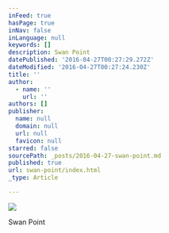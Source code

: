 ```yaml
---
inFeed: true
hasPage: true
inNav: false
inLanguage: null
keywords: []
description: Swan Point
datePublished: '2016-04-27T00:27:29.272Z'
dateModified: '2016-04-27T00:27:24.230Z'
title: ''
author:
  - name: ''
    url: ''
authors: []
publisher:
  name: null
  domain: null
  url: null
  favicon: null
starred: false
sourcePath: _posts/2016-04-27-swan-point.md
published: true
url: swan-point/index.html
_type: Article

---
```

![](https://the-grid-user-content.s3-us-west-2.amazonaws.com/bd139d2b-f425-477b-9df0-51476265ba2e.jpg)

Swan Point